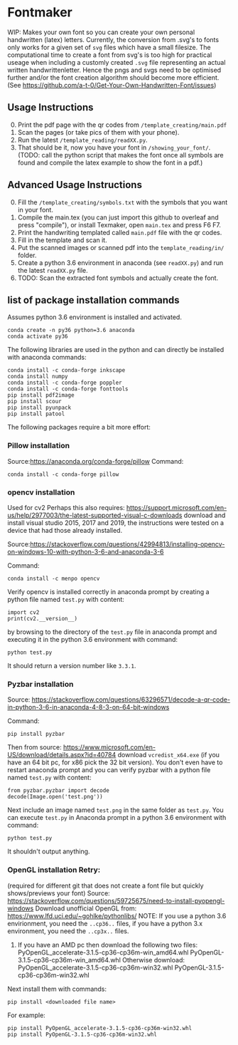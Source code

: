 # Fontmaker
WIP: Makes your own font so you can create your own personal handwritten (latex) letters. Currently, the conversion from .svg's to fonts only works for a given set of `svg` files which have a small filesize. The computational time to create a font from svg's is too high for practical useage when including a customly created `.svg` file representing an actual written handwrittenletter. Hence the pngs and svgs need to be optimised further and/or the font creation algorithm should become more efficient. (See https://github.com/a-t-0/Get-Your-Own-Handwritten-Font/issues)

## Usage Instructions
0. Print the pdf page with the qr codes from `/template_creating/main.pdf`
1. Scan the pages (or take pics of them with your phone).
2. Run the latest `/template_reading/readXX.py`.
3. That should be it, now you have your font in `/showing_your_font/`. (TODO: call the python script that makes the font once all symbols are found and compile the latex example to show the font in a pdf.)

## Advanced Usage Instructions
0. Fill the `/template_creating/symbols.txt` with the symbols that you want in your font.
1. Compile the main.tex (you can just import this github to overleaf and press "compile"), or install Texmaker, open `main.tex` and press F6 F7.
2. Print the handwriting templated called `main.pdf` file with the qr codes.
3. Fill in the template and scan it.
4. Put the scanned images or scanned pdf into the `template_reading/in/` folder.
5. Create a python 3.6 environment in anaconda (see `readXX.py`) and run the latest `readXX.py` file.
6. TODO: Scan the extracted font symbols and actually create the font.

## list of package installation commands
Assumes python 3.6 environment is installed and activated.

```
conda create -n py36 python=3.6 anaconda
conda activate py36
```

The following libraries are used in the python and can directly be installed with anaconda commands:
```
conda install -c conda-forge inkscape
conda install numpy
conda install -c conda-forge poppler
conda install -c conda-forge fonttools
pip install pdf2image
pip install scour
pip install pyunpack
pip install patool
```

The following packages require a bit more effort:
### Pillow installation
Source:https://anaconda.org/conda-forge/pillow
Command:
```
conda install -c conda-forge pillow
```

### opencv installation
Used for cv2 Perhaps this also requires: https://support.microsoft.com/en-us/help/2977003/the-latest-supported-visual-c-downloads download and install visual studio 2015, 2017 and 2019, the instructions were tested on a device that had those already installed.

Source:https://stackoverflow.com/questions/42994813/installing-opencv-on-windows-10-with-python-3-6-and-anaconda-3-6

Command:
```
conda install -c menpo opencv
```
Verify opencv is installed correctly in anaconda prompt by creating a python file named `test.py` with content:
```
import cv2
print(cv2.__version__)
```
by browsing to the directory of the `test.py` file in anaconda prompt and executing it in the python 3.6 environment with command:
```
python test.py
```
It should return a version number like `3.3.1`.

### Pyzbar installation
Source: https://stackoverflow.com/questions/63296571/decode-a-qr-code-in-python-3-6-in-anaconda-4-8-3-on-64-bit-windows

Command:
```
pip install pyzbar
```
Then from source: https://www.microsoft.com/en-US/download/details.aspx?id=40784
download `vcredist_x64.exe` (if you have an 64 bit pc, for x86 pick the 32 bit version).
You don't even have to restart anaconda prompt and you can verify pyzbar with a python file named `test.py` with content:
```
from pyzbar.pyzbar import decode
decode(Image.open('test.png'))
```
Next include an image named `test.png` in the same folder as `test.py`.
You can execute  `test.py` in Anaconda prompt in a python 3.6 environment with command:
```
python test.py
```
It shouldn't output anything.




### OpenGL installation Retry:
(required for different git that does not create a font file but quickly shows/previews your font)
Source: https://stackoverflow.com/questions/59725675/need-to-install-pyopengl-windows
Download unofficial OpenGL from: https://www.lfd.uci.edu/~gohlke/pythonlibs/
NOTE: If you use a python 3.6 envirionment, you need the `..cp36..` files, if you have a python 3.x environment, you need the `..cp3x..` files.

1. If you have an AMD pc then download the following two files:
PyOpenGL_accelerate-3.1.5-cp36-cp36m-win_amd64.whl
PyOpenGL-3.1.5-cp36-cp36m-win_amd64.whl
Otherwise download:
PyOpenGL_accelerate-3.1.5-cp36-cp36m-win32.whl
PyOpenGL-3.1.5-cp36-cp36m-win32.whl

Next install them with commands:
```
pip install <downloaded file name>
```
For example:
```
pip install PyOpenGL_accelerate-3.1.5-cp36-cp36m-win32.whl
pip install PyOpenGL-3.1.5-cp36-cp36m-win32.whl
```
